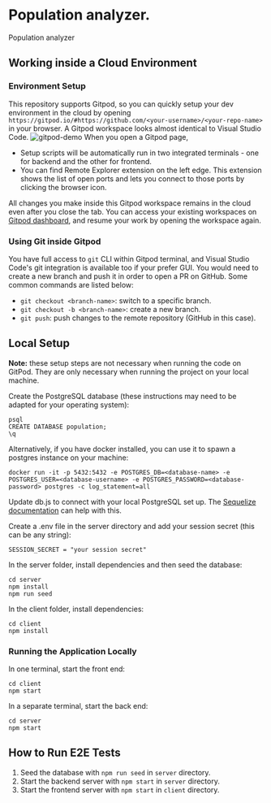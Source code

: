 # Population analyzer.

Population analyzer

## Working inside a Cloud Environment

### Environment Setup

This repository supports Gitpod, so you can quickly setup your dev environment in the cloud by opening `https://gitpod.io/#https://github.com/<your-username>/<your-repo-name>` in your browser. A Gitpod workspace looks almost identical to Visual Studio Code.
![gitpod-demo](https://user-images.githubusercontent.com/8978815/154584026-8d252528-869a-4587-8387-5db0fb6213b6.png)
When you open a Gitpod page,

- Setup scripts will be automatically run in two integrated terminals - one for backend and the other for frontend.
- You can find Remote Explorer extension on the left edge. This extension shows the list of open ports and lets you connect to those ports by clicking the browser icon.

All changes you make inside this Gitpod workspace remains in the cloud even after you close the tab. You can access your existing workspaces on [Gitpod dashboard](https://gitpod.io/workspaces), and resume your work by opening the workspace again.

### Using Git inside Gitpod

You have full access to `git` CLI within Gitpod terminal, and Visual Studio Code's git integration is available too if your prefer GUI. You would need to create a new branch and push it in order to open a PR on GitHub. Some common commands are listed below:

- `git checkout <branch-name>`: switch to a specific branch.
- `git checkout -b <branch-name>`: create a new branch.
- `git push`: push changes to the remote repository (GitHub in this case).

## Local Setup

**Note:** these setup steps are not necessary when running the code on GitPod. They are only necessary when running the project on your local machine.

Create the PostgreSQL database (these instructions may need to be adapted for your operating system):

```
psql
CREATE DATABASE population;
\q
```

Alternatively, if you have docker installed, you can use it to spawn a postgres instance on your machine:

```
docker run -it -p 5432:5432 -e POSTGRES_DB=<database-name> -e POSTGRES_USER=<database-username> -e POSTGRES_PASSWORD=<database-password> postgres -c log_statement=all
```

Update db.js to connect with your local PostgreSQL set up. The [Sequelize documentation](https://sequelize.org/master/manual/getting-started.html) can help with this.

Create a .env file in the server directory and add your session secret (this can be any string):

```
SESSION_SECRET = "your session secret"
```

In the server folder, install dependencies and then seed the database:

```
cd server
npm install
npm run seed
```

In the client folder, install dependencies:

```
cd client
npm install
```

### Running the Application Locally

In one terminal, start the front end:

```
cd client
npm start
```

In a separate terminal, start the back end:

```
cd server
npm start
```

## How to Run E2E Tests

1. Seed the database with `npm run seed` in `server` directory.
1. Start the backend server with `npm start` in `server` directory.
1. Start the frontend server with `npm start` in `client` directory.
